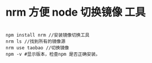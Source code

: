 # nrm 方便 node 切换镜像 工具

```shell

npm install nrm //安装镜像切换工具
nrm ls //找到所有的镜像源
nrm use taobao //切换镜像
npm -v #显示版本，检查npm 是否正确安装。

```
